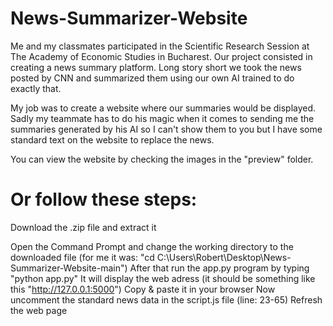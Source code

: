 # News-Summarizer-Website
Me and my classmates participated in the Scientific Research Session at The Academy of Economic Studies in Bucharest. Our project consisted in creating a news summary platform. Long story short we took the news posted by CNN and summarized them using our own AI trained to do exactly that.

My job was to create a website where our summaries would be displayed. Sadly my teammate has to do his magic when it comes to sending me the summaries generated by his AI so I can't show them to you but I have some standard text on the website to replace the news.

You can view the website by checking the images in the "preview" folder.

# Or follow these steps:
Download the .zip file and extract it

Open the Command Prompt and change the working directory to the downloaded file (for me it was: "cd C:\Users\Robert\Desktop\News-Summarizer-Website-main")
After that run the app.py program by typing "python app.py"
It will display the web adress (it should be something like this "http://127.0.0.1:5000")
Copy & paste it in your browser
Now uncomment the standard news data in the script.js file (line: 23-65)
Refresh the web page
